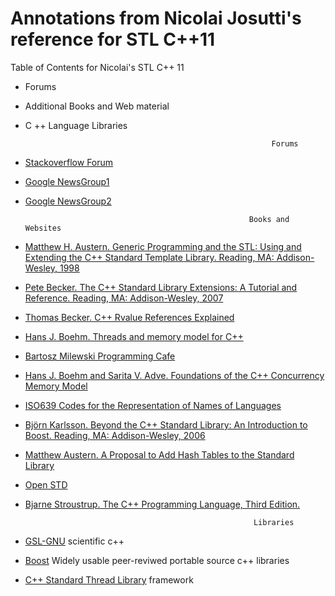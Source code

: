 # Annotations from Nicolai Josutti's reference for STL C++11 

Table of Contents for Nicolai's STL C++ 11 
- Forums
- Additional Books and Web material 
- C ++ Language Libraries
                  
                                                             Forums 

* [Stackoverflow Forum](http://stackoverflow.com/tags/c++/info)
* [Google NewsGroup1](https://groups.google.com/g/comp.lang.c++/about)
* [Google NewsGroup2](http://groups.google.com/group/alt.comp.lang.learn.c-c++/about)

                                                        Books and Websites
 * [Matthew H. Austern. Generic Programming and the STL: Using and Extending the C++ Standard Template Library. Reading, MA: Addison-Wesley, 1998](https://openlibrary.org/books/OL369307M/Generic_programming_and_the_STL)
 * [Pete Becker. The C++ Standard Library Extensions: A Tutorial and Reference. Reading, MA: Addison-Wesley, 2007](https://www.google.com/url?sa=t&rct=j&q=&esrc=s&source=web&cd=&cad=rja&uact=8&ved=2ahUKEwij2Y3ssJz1AhUhPn0KHSyjDZwQFnoECAQQAQ&url=https%3A%2F%2Fwww.amazon.com%2FStandard-Library-Extensions-Tutorial-Reference%2Fdp%2F0321412990&usg=AOvVaw1M97eC_UM1uCeGq3hr7jKU) 
 * [Thomas Becker. C++ Rvalue References Explained](http://thbecker.net/articles/rvalue_references/section_01.html)
 * [Hans J. Boehm. Threads and memory model for C++](https://www.hboehm.info/c++mm/) 
 * [Bartosz Milewski Programming Cafe](https://bartoszmilewski.com)
 * [Hans J. Boehm and Sarita V. Adve. Foundations of the C++ Concurrency Memory Model](https://www.hpl.hp.com/techreports/2008/HPL-2008-56.pdf)
 * [ISO639 Codes for the Representation of Names of Languages](https://www.loc.gov/standards/iso639-2/php/English_list.php)
 * [Björn Karlsson. Beyond the C++ Standard Library: An Introduction to Boost. Reading, MA: Addison-Wesley, 2006](https://www.google.com/url?sa=t&rct=j&q=&esrc=s&source=web&cd=&ved=2ahUKEwjUt_-32pz1AhXglGoFHYRpBxcQFnoECAMQAQ&url=http%3A%2F%2F159.69.3.96%2Febooks%2FIT%2FPROGRAMMING%2FBoost%2FBeyond_The_Cpp_Standard_Library_An_Introduction_To_Boost.pdf&usg=AOvVaw33bhHA-baHKbeMrSn_hVZ2)
 * [Matthew Austern. A Proposal to Add Hash Tables to the Standard Library](http://www.open-std.org/jtc1/sc22/wg21/docs/papers/2003/n1456.html)
 * [Open STD](http://www.open-std.org) 
 * [Bjarne Stroustrup. The C++ Programming Language, Third Edition. ](http://www.staroceans.org/e-book/The_C__Programming_Language__Stroustrup_.pdf)
 
                                                          Libraries

* [GSL-GNU](https://www.gnu.org/software/gsl/) scientific c++ 
* [Boost](https://www.boost.org) Widely usable peer-reviwed portable source c++ libraries 
* [C++ Standard Thread Library](https://www.stdthread.co.uk) framework









  
